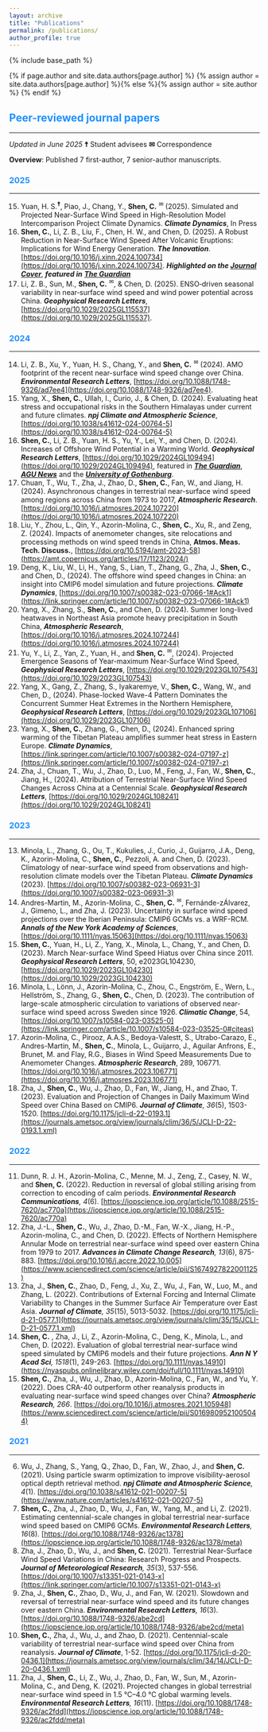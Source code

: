 ```yaml
---
layout: archive
title: "Publications"
permalink: /publications/
author_profile: true
---
```

{% include base_path %}

{% if page.author and site.data.authors[page.author] %}
  {% assign author = site.data.authors[page.author] %}{% else %}{% assign author = site.author %}
{% endif %}

## <span style="color:#1E90FF">Peer-reviewed journal papers</span>
------
*Updated in June 2025*
**☨** Student advisees 
**✉** Correspondence 

**Overview**: Published 7 first-author, 7 senior-author manuscripts.
### <span style="color:#1E90FF">2025</span> 
------
15. Yuan, H. S.<sup>**☨**</sup>, Piao, J., Chang, Y., **Shen, C.** <sup>✉</sup> (2025). Simulated and Projected Near-Surface Wind Speed in High-Resolution Model Intercomparison Project Climate Dynamics. _**Climate Dynamics**_, In Press
16. **Shen, C.**, Li, Z. B., Liu, F., Chen, H. W., and Chen, D. (2025). A Robust Reduction in Near-Surface Wind Speed After Volcanic Eruptions: Implications for Wind Energy Generation. _**The Innovation**_. [https://doi.org/10.1016/j.xinn.2024.100734](https://doi.org/10.1016/j.xinn.2024.100734). _**Highlighted on the [Journal Cover](https://www.cell.com/the-innovation/issue?pii=S2666-6758(24)X0007-7)**_, _**featured in**_ [_**The Guardian**_](https://www.theguardian.com/news/2025/feb/06/weatherwatch-volcanic-eruptions-pose-challenge-for-wind-energy-says-study)
17. Li, Z. B., Sun, M., **Shen, C.** <sup>✉</sup>, & Chen, D. (2025). ENSO‐driven seasonal variability in near‐surface wind speed and wind power potential across China. _**Geophysical Research Letters**_, [https://doi.org/10.1029/2025GL115537](https://doi.org/10.1029/2025GL115537).


### <span style="color:#1E90FF">2024</span> 
------
14. Li, Z. B., Xu, Y., Yuan, H. S., Chang, Y., and **Shen, C.** <sup>✉</sup> (2024). AMO footprint of the recent near-surface wind speed change over China. _**Environmental Research Letters**_, [https://doi.org/10.1088/1748-9326/ad7ee4](https://doi.org/10.1088/1748-9326/ad7ee4).
15. Yang, X., **Shen, C.**, Ullah, I., Curio, J., & Chen, D. (2024). Evaluating heat stress and occupational risks in the Southern Himalayas under current and future climates. _**npj Climate and Atmospheric Science**_, [https://doi.org/10.1038/s41612-024-00764-5](https://doi.org/10.1038/s41612-024-00764-5)
17. **Shen, C.**, Li, Z. B., Yuan, H. S., Yu, Y., Lei, Y., and Chen, D. (2024). Increases of Offshore Wind Potential in a Warming World. _**Geophysical Research Letters**_, [https://doi.org/10.1029/2024GL109494](https://doi.org/10.1029/2024GL109494), featured in [_**The Guardian**_](https://www.theguardian.com/news/article/2024/sep/05/global-heating-could-raise-potential-for-offshore-wind-power-study-says), [_**AGU News**_](https://news.agu.org/8-7-24-warmer-climates-could-mean-more-wind-power/) and the [_**University of Gothenburg**_](https://www.gu.se/en/news/increased-offshore-wind-potential-in-a-warmer-world).
18. Chuan, T., Wu, T., Zha, J., Zhao, D., **Shen, C.**, Fan, W., and Jiang, H. (2024). Asynchronous changes in terrestrial near-surface wind speed among regions across China from 1973 to 2017, _**Atmospheric Research**_. [https://doi.org/10.1016/j.atmosres.2024.107220](https://doi.org/10.1016/j.atmosres.2024.107220)
19. Liu, Y., Zhou, L., Qin, Y., Azorin-Molina, C., **Shen, C.**, Xu, R., and Zeng, Z. (2024). Impacts of anemometer changes, site relocations and processing methods on wind speed trends in China, **Atmos. Meas. Tech. Discuss.**, [https://doi.org/10.5194/amt-2023-58](https://amt.copernicus.org/articles/17/1123/2024/)
20. Deng, K., Liu, W., Li, H., Yang, S., Lian, T., Zhang, G., Zha, J., **Shen, C.**, and Chen, D., (2024). The offshore wind speed changes in China: an insight into CMIP6 model simulation and future projections. _**Climate Dynamics**_, [https://doi.org/10.1007/s00382-023-07066-1#Ack1](https://link.springer.com/article/10.1007/s00382-023-07066-1#Ack1)
21. Yang, X., Zhang, S., **Shen, C.**, and Chen, D. (2024). Summer long-lived heatwaves in Northeast Asia promote heavy precipitation in South China, _**Atmospheric Research**_, [https://doi.org/10.1016/j.atmosres.2024.107244](https://doi.org/10.1016/j.atmosres.2024.107244)
22. Yu, Y., Li, Z., Yan, Z., Yuan, H., and **Shen, C.** <sup>✉</sup>, (2024). Projected Emergence Seasons of Year-maximum Near-Surface Wind Speed,  _**Geophysical Research Letters**_, [https://doi.org/10.1029/2023GL107543](https://doi.org/10.1029/2023GL107543)
23. Yang, X., Gang, Z., Zhang, S., Iyakaremye, V., **Shen, C.**, Wang, W., and Chen, D., (2024). Phase-locked Wave-4 Pattern Dominates the Concurrent Summer Heat Extremes in the Northern Hemisphere,  _**Geophysical Research Letters**_, [https://doi.org/10.1029/2023GL107106](https://doi.org/10.1029/2023GL107106)
24. Yang, X., **Shen, C.**, Zhang, G., Chen, D., (2024). Enhanced spring warming of the Tibetan Plateau amplifies summer heat stress in Eastern Europe. _**Climate Dynamics**_, [https://link.springer.com/article/10.1007/s00382-024-07197-z](https://link.springer.com/article/10.1007/s00382-024-07197-z)
25. Zha, J., Chuan, T., Wu, J., Zhao, D., Luo, M., Feng, J., Fan, W., **Shen, C.**, Jiang, H., (2024). Attribution of Terrestrial Near-Surface Wind Speed Changes Across China at a Centennial Scale. _**Geophysical Research Letters**_, [https://doi.org/10.1029/2024GL108241](https://doi.org/10.1029/2024GL108241)

### <span style="color:#1E90FF">2023</span> 
------
13. Minola, L., Zhang, G., Ou, T., Kukulies, J., Curio, J., Guijarro, J.A., Deng, K., Azorin-Molina, C., **Shen, C.**, Pezzoli, A. and Chen, D. (2023). Climatology of near-surface wind speed from observations and high-resolution climate models over the Tibetan Plateau. _**Climate Dynamics**_ (2023). [https://doi.org/10.1007/s00382-023-06931-3](https://doi.org/10.1007/s00382-023-06931-3)
14. Andres-Martin, M., Azorin-Molina, C., **Shen, C.** <sup>✉</sup>, Fernánde-zÁlvarez, J., Gimeno, L., and Zha, J. (2023). Uncertainty in surface wind speed projections over the Iberian Peninsula: CMIP6 GCMs vs. a WRF-RCM.  _**Annals of the New York Academy of Sciences**_, [https://doi.org/10.1111/nyas.15063](https://doi.org/10.1111/nyas.15063)
15. **Shen, C.**, Yuan, H., Li, Z., Yang, X., Minola, L., Chang, Y., and Chen, D. (2023). March Near-surface Wind Speed Hiatus over China since 2011. _**Geophysical Research Letters**_, 50, e2023GL104230, [https://doi.org/10.1029/2023GL104230](https://doi.org/10.1029/2023GL104230)
16. Minola, L., Lönn, J., Azorin-Molina, C., Zhou, C., Engström, E., Wern, L., Hellström, S., Zhang, G., **Shen, C.**, Chen, D. (2023). The contribution of large-scale atmospheric circulation to variations of observed near-surface wind speed across Sweden since 1926. _**Climatic Change**_, 54, [https://doi.org/10.1007/s10584-023-03525-0](https://link.springer.com/article/10.1007/s10584-023-03525-0#citeas)
17. Azorin-Molina, C., Pirooz, A.A.S., Bedoya-Valestt, S., Utrabo-Carazo, E., Andres-Martin, M.,  **Shen, C.**, Minola, L., Guijarro, J., Aguilar Anfrons, E., Brunet, M. and Flay, R.G., Biases in Wind Speed Measurements Due to Anemometer Changes. _**Atmospheric Research**_, 289, 106771. [https://doi.org/10.1016/j.atmosres.2023.106771](https://doi.org/10.1016/j.atmosres.2023.106771)
18. Zha, J., **Shen, C.**, Wu, J., Zhao, D., Fan, W., Jiang, H., and Zhao, T. (2023). Evaluation and Projection of Changes in Daily Maximum Wind Speed over China Based on CMIP6. _**Journal of Climate**, 36_(5), 1503-1520. [https://doi.org/10.1175/jcli-d-22-0193.1](https://journals.ametsoc.org/view/journals/clim/36/5/JCLI-D-22-0193.1.xml)

### <span style="color:#1E90FF">2022</span>
------
11. Dunn, R. J. H., Azorin-Molina, C., Menne, M. J., Zeng, Z., Casey, N. W., and **Shen, C.** (2022). Reduction in reversal of global stilling arising from correction to encoding of calm periods. _**Environmental Research Communications**, 4_(6). [https://iopscience.iop.org/article/10.1088/2515-7620/ac770a](https://iopscience.iop.org/article/10.1088/2515-7620/ac770a)
10. Zha, J.-L., **Shen, C.**, Wu, J., Zhao, D.-M., Fan, W.-X., Jiang, H.-P., Azorin-molina, C., and Chen, D. (2022). Effects of Northern Hemisphere Annular Mode on terrestrial near-surface wind speed over eastern China from 1979 to 2017. _**Advances in Climate Change Research**, 13_(6), 875-883. [https://doi.org/10.1016/j.accre.2022.10.005](https://www.sciencedirect.com/science/article/pii/S1674927822001125)
9. Zha, J., **Shen, C.**, Zhao, D., Feng, J., Xu, Z., Wu, J., Fan, W., Luo, M., and Zhang, L. (2022). Contributions of External Forcing and Internal Climate Variability to Changes in the Summer Surface Air Temperature over East Asia. _**Journal of Climate**, 35_(15), 5013-5032. [https://doi.org/10.1175/jcli-d-21-0577.1](https://journals.ametsoc.org/view/journals/clim/35/15/JCLI-D-21-0577.1.xml)
8. **Shen, C.** , Zha, J., Li, Z., Azorin-Molina, C., Deng, K., Minola, L., and Chen, D. (2022). Evaluation of global terrestrial near-surface wind speed simulated by CMIP6 models and their future projections. _**Ann N Y Acad Sci**, 1518_(1), 249-263. [https://doi.org/10.1111/nyas.14910](https://nyaspubs.onlinelibrary.wiley.com/doi/full/10.1111/nyas.14910)
7. **Shen, C.**, Zha, J., Wu, J., Zhao, D., Azorin-Molina, C., Fan, W., and Yu, Y. (2022). Does CRA-40 outperform other reanalysis products in evaluating near-surface wind speed changes over China? _**Atmospheric Research**, 266_. [https://doi.org/10.1016/j.atmosres.2021.105948](https://www.sciencedirect.com/science/article/pii/S0169809521005044)

### <span style="color:#1E90FF">2021</span>
------
6. Wu, J., Zhang, S., Yang, Q., Zhao, D., Fan, W., Zhao, J., and **Shen, C.** (2021). Using particle swarm optimization to improve visibility-aerosol optical depth retrieval method. _**npj Climate and Atmospheric Science**, 4_(1). [https://doi.org/10.1038/s41612-021-00207-5](https://www.nature.com/articles/s41612-021-00207-5)
5. **Shen, C.**, Zha, J., Zhao, D., Wu, J., Fan, W., Yang, M., and Li, Z. (2021). Estimating centennial-scale changes in global terrestrial near-surface wind speed based on CMIP6 GCMs. _**Environmental Research Letters**, 16_(8). [https://doi.org/10.1088/1748-9326/ac1378](https://iopscience.iop.org/article/10.1088/1748-9326/ac1378/meta)
4. Zha, J., Zhao, D., Wu, J., and **Shen, C.** (2021). Terrestrial Near-Surface Wind Speed Variations in China: Research Progress and Prospects. _**Journal of Meteorological Research**, 35_(3), 537-556. [https://doi.org/10.1007/s13351-021-0143-x](https://link.springer.com/article/10.1007/s13351-021-0143-x)
3. Zha, J., **Shen, C.**, Zhao, D., Wu, J., and Fan, W. (2021). Slowdown and reversal of terrestrial near-surface wind speed and its future changes over eastern China. _**Environmental Research Letters**, 16_(3). [https://doi.org/10.1088/1748-9326/abe2cd](https://iopscience.iop.org/article/10.1088/1748-9326/abe2cd/meta)
2. **Shen, C.**, Zha, J., Wu, J., and Zhao, D. (2021). Centennial-scale variability of terrestrial near-surface wind speed over China from reanalysis. _**Journal of Climate**_, 1-52. [https://doi.org/10.1175/jcli-d-20-0436.1](https://journals.ametsoc.org/view/journals/clim/34/14/JCLI-D-20-0436.1.xml)
1. Zha, J., **Shen, C.**, Li, Z., Wu, J., Zhao, D., Fan, W., Sun, M., Azorin-Molina, C., and Deng, K. (2021). Projected changes in global terrestrial near-surface wind speed in 1.5 °C–4.0 °C global warming levels. _**Environmental Research Letters**, 16_(11). [https://doi.org/10.1088/1748-9326/ac2fdd](https://iopscience.iop.org/article/10.1088/1748-9326/ac2fdd/meta)


<style>
hr:nth-of-type(1) {
 border-color: #1E90FF !important;
}
hr:nth-of-type(2) {
 border-color: #1E90FF !important;
}
hr:nth-of-type(3) {
 border-color: #1E90FF !important;
}
hr:nth-of-type(4) {
 border-color: #1E90FF !important;
}
</style>
